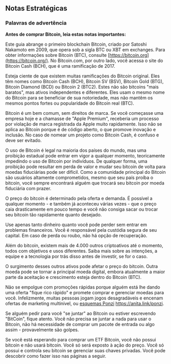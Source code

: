 ## Notas Estratégicas

### Palavras de advertência

**Antes de comprar Bitcoin, leia estas notas importantes:**

Este guia abrange o primeiro blockchain Bitcoin, criado por Satoshi Nakamoto em 2009, que opera sob a sigla BTC ou XBT em exchanges. Para obter informações sobre Bitcoin (BTC), consulte [https://bitcoin.org](https://bitcoin.org/). No Bitcoin.com, por outro lado, você acessa o site do Bitcoin Cash (BCH), que é uma ramificação de 2017.

Esteja ciente de que existem muitas ramificações do Bitcoin original. Eles têm nomes como Bitcoin Cash (BCH), Bitcoin SV (BSV), Bitcoin Gold (BTG), Bitcoin Diamond (BCD) ou Bitcoin 2 (BTC2). Estes não são bitcoins "mais baratos", mas ativos independentes e diferentes. Eles usam o mesmo nome do Bitcoin para se beneficiar de sua notoriedade, mas não mantêm os mesmos pontos fortes ou popularidade do Bitcoin real (BTC).

Bitcoin é um bem comum, sem direitos de marca. Se você começasse uma empresa hoje e a chamasse de "Apple Premium", receberia um processo por violação de marca registrada da Apple muito rapidamente. Isso não se aplica ao Bitcoin porque é de código aberto, o que promove inovação e inclusão. No caso de nomear um projeto como Bitcoin Cash, é confuso e deve ser evitado.

O uso de Bitcoin é legal na maioria dos países do mundo, mas uma proibição estadual pode entrar em vigor a qualquer momento, teoricamente impedindo o uso de Bitcoin por indivíduos. De qualquer forma, uma proibição pode resultar em perda de valor e mudar seu bitcoin de volta para moedas fiduciárias pode ser difícil. Como a comunidade principal do Bitcoin são usuários altamente comprometidos, mesmo que seu país proíba o bitcoin, você sempre encontrará alguém que trocará seu bitcoin por moeda fiduciária com prazer.

O preço do bitcoin é determinado pela oferta e demanda. É possível a qualquer momento - e também já aconteceu várias vezes - que o preço caia drasticamente em pouco tempo e você não consiga sacar ou trocar seu bitcoin tão rapidamente quanto desejado.

Use apenas tanto dinheiro quanto você pode perder sem entrar em problemas financeiros. Você é responsável pela custódia segura de seu capital. Em caso de perda ou roubo, não há opção de recuperação.

Além do bitcoin, existem mais de 4.000 outros criptoativos até o momento, todos com objetivos e usos diferentes. Saiba mais sobre as intenções, a equipe e a tecnologia por trás disso antes de investir, se for o caso.

O surgimento desses outros ativos pode afetar o preço do bitcoin. Outra moeda pode se tornar a principal moeda digital, embora atualmente a maior parte da aceitação e crescimento esteja dentro do Bitcoin (BTC).

Não se empolgue com promoções rápidas porque alguém está lhe dando uma oferta "fique rico rápido" e promete comprar e gerenciar moedas para você. Infelizmente, muitas pessoas jogam jogos desagradáveis e encenam ofertas de marketing multinível, ou [esquemas Ponzi](https://anita.link/ponzi) https://anita.link/ponzi.

Se alguém pedir para você "se juntar" ao Bitcoin ou estiver escrevendo "BitCoin", fique atento. Você não precisa se juntar a nada para usar o Bitcoin, não há necessidade de comprar um pacote de entrada ou algo assim - provavelmente são golpes.

Se você está esperando para comprar um ETF Bitcoin, você não possui bitcoin e não usará bitcoin. Você só será exposto à ação do preço. Você só possui e controla seu bitcoin se gerenciar suas chaves privadas. Você pode descobrir como fazer isso nas páginas a seguir.
